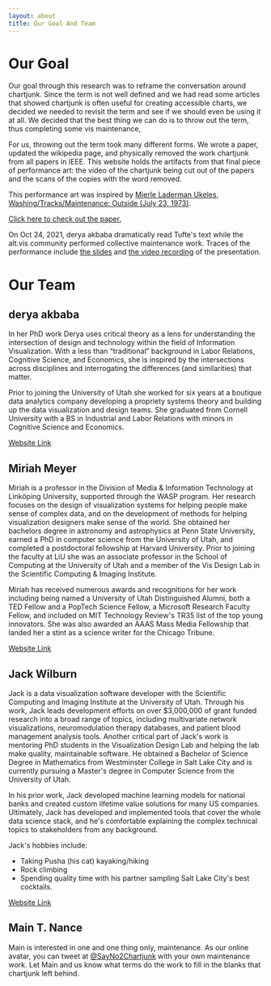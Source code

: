 ```yaml
---
layout: about
title: Our Goal And Team
---
```

# Our Goal

Our goal through this research was to reframe the conversation around chartjunk. Since the term is not well defined and we had read some articles that showed chartjunk is often useful for creating accessible charts, we decided we needed to revisit the term and see if we should even be using it at all. We decided that the best thing we can do is to throw out the term, thus completing some vis maintenance, 

For us, throwing out the term took many different forms. We wrote a paper, updated the wikipedia page, and physically removed the work chartjunk from all papers in IEEE. This website holds the artifacts from that final piece of performance art: the video of the chartjunk being cut out of the papers and the scans of the copies with the word removed.

This performance art was inspired by [Mierle Laderman Ukeles, Washing/Tracks/Maintenance: Outside (July 23, 1973)](https://www.youtube.com/watch?v=WIhf3UBNTlA). 

[Click here to check out the paper.](https://arxiv.org/abs/2109.10132)

On Oct 24, 2021, derya akbaba dramatically read Tufte's text while the alt.vis community performed collective maintenance work.
Traces of the performance include [the slides](https://chartjunk.art/assets/chartjunk-altvis-2021.pdf) and [the video recording](https://youtu.be/jFbsYto_2ys?t=1924) of the presentation.

# Our Team

## derya akbaba

In her PhD work Derya uses critical theory as a lens for understanding the intersection of design and technology within the field of Information Visualization. With a less than “traditional” background in Labor Relations, Cognitive Science, and Economics, she is inspired by the intersections across disciplines and interrogating the differences (and similarities) that matter.

Prior to joining the University of Utah she worked for six years at a boutique data analytics company developing a propriety systems theory and building up the data visualization and design teams. She graduated from Cornell University with a BS in Industrial and Labor Relations with minors in Cognitive Science and Economics.

[Website Link](https://gotdairyya.github.io/)

## Miriah Meyer

Miriah is a professor in the Division of Media & Information Technology at Linköping University, supported through the WASP program. Her research focuses on the design of visualization systems for helping people make sense of complex data, and on the development of methods for helping visualization designers make sense of the world. She obtained her bachelors degree in astronomy and astrophysics at Penn State University, earned a PhD in computer science from the University of Utah, and completed a postdoctoral fellowship at Harvard University. Prior to joining the faculty at LiU she was an associate professor in the School of Computing at the University of Utah and a member of the Vis Design Lab in the Scientific Computing & Imaging Institute.

Miriah has received numerous awards and recognitions for her work including being named a University of Utah Distinguished Alumni, both a TED Fellow and a PopTech Science Fellow, a Microsoft Research Faculty Fellow, and included on MIT Technology Review's TR35 list of the top young innovators. She was also awarded an AAAS Mass Media Fellowship that landed her a stint as a science writer for the Chicago Tribune. 

[Website Link](https://miriah.github.io/)

## Jack Wilburn

Jack is a data visualization software developer with the Scientific Computing and Imaging Institute at the University of Utah. Through his work, Jack leads development efforts on over $3,000,000 of grant funded research into a broad range of topics, including multivariate network visualizations, neuromodulation therapy databases, and patient blood management analysis tools. Another critical part of Jack's work is mentoring PhD students in the Visualization Design Lab and helping the lab make quality, maintainable software. He obtained a Bachelor of Science Degree in Mathematics from Westminster College in Salt Lake City and is currently pursuing a Master's degree in Computer Science from the University of Utah.

In his prior work, Jack developed machine learning models for national banks and created custom lifetime value solutions for many US companies. Ultimately, Jack has developed and implemented tools that cover the whole data science stack, and he's comfortable explaining the complex technical topics to stakeholders from any background.

Jack's hobbies include:
- Taking Pusha (his cat) kayaking/hiking
- Rock climbing
- Spending quality time with his partner sampling Salt Lake City's best cocktails.

[Website Link](https://jackwilburn.xyz/)

## Main T. Nance

Main is interested in one and one thing only, maintenance. As our online avatar, you can tweet at [@SayNo2Chartjunk](https://twitter.com/SayNo2Chartjunk) with your own maintenance work. Let Main and us know what terms do the work to fill in the blanks that chartjunk left behind.
